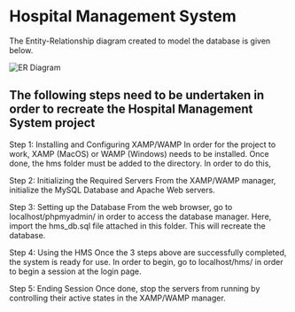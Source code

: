 <h1>Hospital Management System</h1>

The Entity-Relationship diagram created to model the database is given below.

![ER Diagram](https://user-images.githubusercontent.com/67223688/183329189-0a9b73c0-7827-4e3f-9778-727e01c3b248.png)

<h2>The following steps need to be undertaken in order to recreate the Hospital Management System project</h2>

Step 1: Installing and Configuring XAMP/WAMP
In order for the project to work, XAMP (MacOS) or WAMP (Windows) needs to be installed. Once done, the hms folder must be added to the directory. In order to do this, 

Step 2: Initializing the Required Servers
From the XAMP/WAMP manager, initialize the MySQL Database and Apache Web servers.

Step 3: Setting up the Database
From the web browser, go to localhost/phpmyadmin/ in order to access the database manager. Here, import the hms_db.sql file attached in this folder. This will recreate the database. 

Step 4: Using the HMS
Once the 3 steps above are successfully completed, the system is ready for use. In order to begin, go to localhost/hms/ in order to begin a session at the login page.

Step 5: Ending Session
Once done, stop the servers from running by controlling their active states in the XAMP/WAMP manager.
